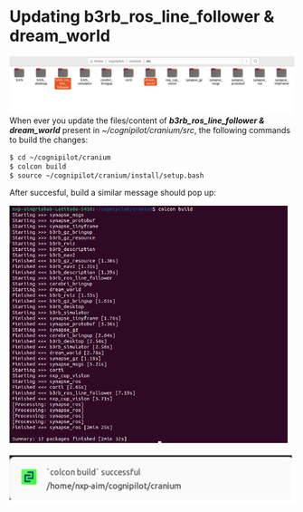 # Updating b3rb_ros_line_follower & dream_world

![](<.gitbook/assets/AIM_2024/update_dir.png>)
When ever you update the files/content of _**b3rb_ros_line_follower & dream_world**_ present in _~/cognipilot/cranium/src_, the following commands to build
the changes:

```
$ cd ~/cognipilot/cranium
$ colcon build
$ source ~/cognipilot/cranium/install/setup.bash
```

After succesful, build a similar message should pop up:

![](<.gitbook/assets/AIM_2024/build_success.PNG>)

![](<.gitbook/assets/AIM_2024/colcon_build_pass.PNG>)
